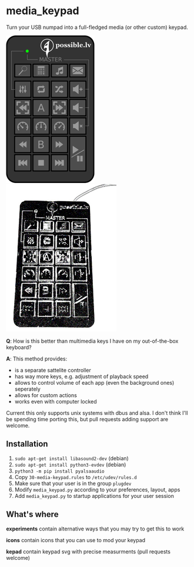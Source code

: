 # media_keypad
Turn your USB numpad into a full-fledged media (or other custom) keypad.

![Design](/design.png) ![Finished device](/product.jpg)

**Q**: How is this better than multimedia keys I have on my out-of-the-box keyboard?

**A**: This method provides:
* is a separate sattelite controller
* has way more keys, e.g. adjustment of playback speed
* allows to control volume of each app (even the background ones) seperately
* allows for custom actions
* works even with computer locked

Current this only supports unix systems with dbus and alsa. I don't think I'll be spending time porting this, but pull requests adding support are welcome.

## Installation

1. `sudo apt-get install libasound2-dev` (debian)
1. `sudo apt-get install python3-evdev` (debian)
1. `python3 -m pip install pyalsaaudio `
1. Copy `30-media-keypad.rules` to `/etc/udev/rules.d`
1. Make sure that your user is in the group `plugdev`
1. Modify `media_keypad.py` according to your preferences, layout, apps
1. Add `media_keypad.py` to startup applications for your user session


## What's where

**experiments** contain alternative ways that you may try to get this to work

**icons** contain icons that you can use to mod your keypad

**kepad** contain keypad svg with precise measurments (pull requests welcome)
